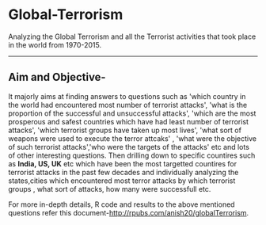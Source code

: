 # Global-Terrorism
Analyzing the Global Terrorism and all the Terrorist activities that took place in the world from 1970-2015.


------

## Aim and Objective-
It majorly aims at finding answers to questions such as 'which country in the world had encountered most number of terrorist attacks', 'what is the proportion of the successful and unsuccessful attacks', 'which are the most prosperous and safest countries which have had least number of terrorist attacks', 'which terrorist groups have taken up most lives', 'what sort of weapons were used to execute the terror attcaks' , 'what were the objective of such terrorist attacks','who were the targets of the attacks' etc and lots of other interesting questions. 
Then drilling down to specific countires such as __India, US, UK__ etc which have been the most targetted countires for terrorist attacks in the past few decades and individually analyzing the states,cities which encountered most terror attacks by which terrorist groups , what sort of attacks, how many were successfull etc.

For more in-depth details, R code and results to the above mentioned questions refer this document-http://rpubs.com/anish20/globalTerrorism.
